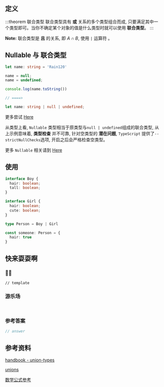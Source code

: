## 定义

:::theorem 联合类型
联合类型具有 **或** 关系的多个类型组合而成, 只要满足其中一个类型即可。当你不确定某个对象的值是什么类型时就可以使用 **联合类型**。
:::

**Note:** 联合类型是 **且** 的关系, 即 $A \cap B$, 使用 `|` 运算符 。

## Nullable 与 联合类型

```ts
let name: string = 'Rain120'

name = null;
name = undefined;

console.log(name.toString())

// ====>

let name: string | null | undefined;

```

更多尝试 [Here](https://www.typescriptlang.org/play/#code/DYUwLgBAdghgtiAXBAzmATgSygcwgXggHIAlGbARgCYAGIgKHtgQOgFdhgBuJ+EVtlAAmIAGbYQQnvQDGAeygo5oAHTA5OABTMQKsHIDKGbFoCUpoA)

从类型上看, `Nullable` 类型相当于原类型与`null | undefined`组成的联合类型, 从上示例意味着, **类型检查** 并不可靠, 针对空类型的 **潜在问题**, `TypeScript` 提供了`--strictNullChecks`选项, 开启之后会严格检查空类型。

更多 `Nullable` 相关请到 [Here](../nullable/README.md)

## 使用

```ts
interface Boy {
  hair: boolean;
  tall: boolean;
}

interface Girl {
  hair: boolean;
  cute: boolean;
}

type Person = Boy | Girl

const someone: Person = {
  hair: true
}
```

## 快来耍耍啊

### 🌰🌰

<!-- 题目 -->

```
// template
```

### 游乐场

<br />

<Editor
  value='// enjoy yourself'
/>

### 参考答案

```ts
// answer
```

## 参考资料

[handbook - union-types](https://www.typescriptlang.org/docs/handbook/advanced-types.html#union-types)

[unions](https://basarat.gitbook.io/typescript/type-system/discriminated-unions)

[数学公式参考](https://latexlive.com/)
